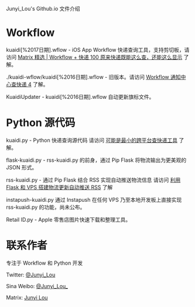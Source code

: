 Junyi_Lou's Github.io 文件介绍

Workflow
===========
kuaidi[%2017日期].wflow -  iOS App Workflow 快递查询工具，支持剪切板，请访问 [Matrix 精选 | Workflow + 快递 100 原来快递既能这么查，还能这么显示](http://sspai.com/36871 "点击访问") 了解。 

./kuaidi-wflow/kuaidi[%2016日期].wflow - 旧版本。请访问 [Workflow 通知中心查快递 4](http://matrix.sspai.com/p/d384dd60 "点击访问") 了解。 

KuaidiUpdater - kuaidi[%2016日期].wflow 自动更新旗标文件。

Python 源代码
===========
kuaidi.py - Python 快递查询源代码 请访问 [可能是最小的跨平台查快递工具](http://matrix.sspai.com/p/d006b320 "点击访问") 了解。

flask-kuaidi.py - rss-kuaidi.py 的前身，通过 Pip Flask 将物流输出为更美观的 JSON 形式。

rss-kuaidi.py - 通过 Pip Flask 结合 RSS 实现自动推送物流信息 请访问 [利用 Flask 和 VPS 搭建物流更新自动推送 RSS](http://matrix.sspai.com/p/da505de0 "点击访问") 了解

instapush-kuaidi.py 通过 Instapush 在任何 VPS 乃至本地开发板上直接实现 rss-kuaidi.py 的功能，尚未公布。

Retail ID.py - Apple 零售店图片快速下载和整理工具。

联系作者
=======
专注于 Workflow 和 Python 开发

Twitter: [@Junyi_Lou](https://twitter.com/Junyi_Lou "@Junyi_Lou") 

Sina Weibo: [@Junyi_Lou_](https://weibo.com/n/Junyi_Lou_ "@Junyi_Lou_")

Matrix: [Junyi Lou](http://matrix.sspai.com/p/da7b1760 "Junyi Lou - Matrix")
